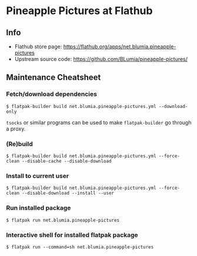 # Pineapple Pictures at Flathub

## Info

- Flathub store page: <https://flathub.org/apps/net.blumia.pineapple-pictures>
- Upstream source code: <https://github.com/BLumia/pineapple-pictures/>

## Maintenance Cheatsheet

### Fetch/download dependencies

``` shell
$ flatpak-builder build net.blumia.pineapple-pictures.yml --download-only
```

`tsocks` or similar programs can be used to make `flatpak-builder` go through a proxy.

### (Re)build

``` shell
$ flatpak-builder build net.blumia.pineapple-pictures.yml --force-clean --disable-cache --disable-download
```

### Install to current user

``` shell
$ flatpak-builder build net.blumia.pineapple-pictures.yml --force-clean --disable-download --install --user
```

### Run installed package

``` shell
$ flatpak run net.blumia.pineapple-pictures
```

### Interactive shell for installed flatpak package

```shell
$ flatpak run --command=sh net.blumia.pineapple-pictures
```
